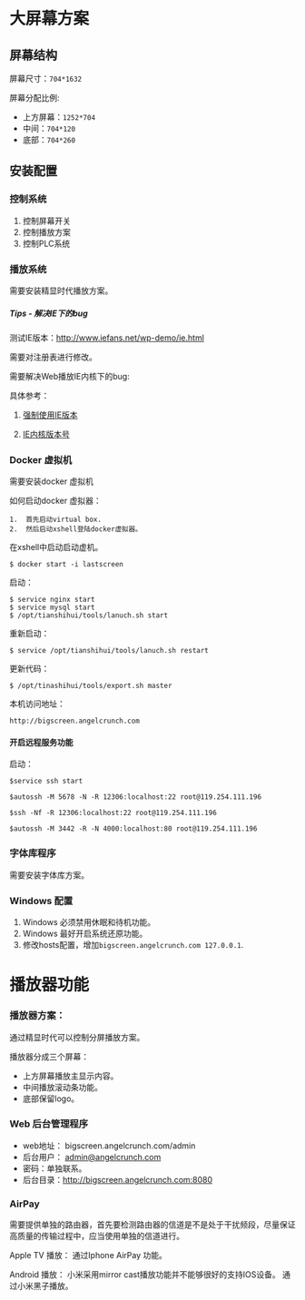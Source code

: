
# 大屏幕方案

## 屏幕结构

屏幕尺寸：`704*1632`


屏幕分配比例:
* 上方屏幕：`1252*704`
* 中间：`704*120`
* 底部：`704*260`


## 安装配置

### 控制系统

1. 控制屏幕开关
2. 控制播放方案
3. 控制PLC系统


### 播放系统

需要安装精显时代播放方案。

##### Tips - 解决IE下的bug

测试IE版本：http://www.iefans.net/wp-demo/ie.html

需要对注册表进行修改。

需要解决Web播放IE内核下的bug:

具体参考：
1. [强制使用IE版本](http://www.cnblogs.com/zhwl/p/3147832.html)

2. [IE内核版本号](
    http://zhidao.baidu.com/link?url=Uruz3Xs9bjmNz5FCBALwGg2ZGjTAWsQWhvmOMEiHG8wGTMCepmQC6EXqApsMpFjhh7W0VWQGeH2duiuoGlHHVy1X07ISXTduI3jNkIPP7jq)

### Docker 虚拟机
需要安装docker 虚拟机

如何启动docker 虚拟器：

    1.  首先启动virtual box.
    2.  然后启动xshell登陆docker虚拟器。

在xshell中启动启动虚机。

    $ docker start -i lastscreen

启动：

    $ service nginx start
    $ service mysql start
    $ /opt/tianshihui/tools/lanuch.sh start

重新启动：

    $ service /opt/tianshihui/tools/lanuch.sh restart

更新代码：

    $ /opt/tinashihui/tools/export.sh master

本机访问地址：

    http://bigscreen.angelcrunch.com



#### 开启远程服务功能

启动：

    $service ssh start

    $autossh -M 5678 -N -R 12306:localhost:22 root@119.254.111.196

    $ssh -Nf -R 12306:localhost:22 root@119.254.111.196

    $autossh -M 3442 -R -N 4000:localhost:80 root@119.254.111.196

### 字体库程序

需要安装字体库方案。


### Windows 配置

1. Windows 必须禁用休眠和待机功能。
2. Windows 最好开启系统还原功能。
3. 修改hosts配置，增加`bigscreen.angelcrunch.com 127.0.0.1`.



# 播放器功能

### 播放器方案：
通过精显时代可以控制分屏播放方案。

播放器分成三个屏幕：
* 上方屏幕播放主显示内容。
* 中间播放滚动条功能。
* 底部保留logo。

###  Web 后台管理程序

* web地址： bigscreen.angelcrunch.com/admin
* 后台用户： admin@angelcrunch.com
* 密码：单独联系。
* 后台目录：http://bigscreen.angelcrunch.com:8080


###  AirPay 

需要提供单独的路由器，首先要检测路由器的信道是不是处于干扰频段，尽量保证高质量的传输过程中，应当使用单独的信道进行。

Apple TV 播放：
通过Iphone AirPay 功能。

Android 播放：
小米采用mirror cast播放功能并不能够很好的支持IOS设备。
通过小米黑子播放。








